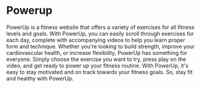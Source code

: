 # Powerup

PowerUp is a fitness website that offers a variety of exercises for all fitness levels and goals. With PowerUp, you can easily scroll through exercises for each day, complete with accompanying videos to help you learn proper form and technique. Whether you're looking to build strength, improve your cardiovascular health, or increase flexibility, PowerUp has something for everyone. Simply choose the exercise you want to try, press play on the video, and get ready to power up your fitness routine. With PowerUp, it's easy to stay motivated and on track towards your fitness goals. So, stay fit and healthy with PowerUp.
